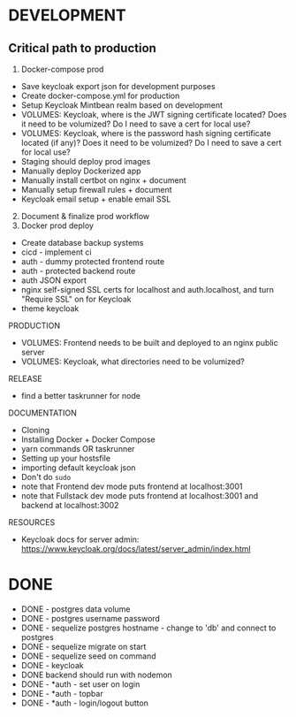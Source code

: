 # DEVELOPMENT

## Critical path to production

1. Docker-compose prod
  * Save keycloak export json for development purposes
  * Create docker-compose.yml for production
  * Setup Keycloak Mintbean realm based on development
  * VOLUMES: Keycloak, where is the JWT signing certificate located? Does it need to be volumized? Do I need to save a cert for local use?
  * VOLUMES: Keycloak, where is the password hash signing certificate located (if any)? Does it need to be volumized? Do I need to save a cert for local use?
  * Staging should deploy prod images
  * Manually deploy Dockerized app
  * Manually install certbot on nginx + document
  * Manually setup firewall rules + document
  * Keycloak email setup + enable email SSL
2. Document & finalize prod workflow
3. Docker prod deploy




- Create database backup systems
- cicd - implement ci
- auth - dummy protected frontend route
- auth - protected backend route
- auth JSON export
- nginx self-signed SSL certs for localhost and auth.localhost, and turn "Require SSL" on for Keycloak
- theme keycloak

PRODUCTION
- VOLUMES: Frontend needs to be built and deployed to an nginx public server
- VOLUMES: Keycloak, what directories need to be volumized?

RELEASE
- find a better taskrunner for node

DOCUMENTATION
- Cloning
- Installing Docker + Docker Compose
- yarn commands OR taskrunner
- Setting up your hostsfile
- importing default keycloak json
- Don't do `sudo`
- note that Frontend dev mode puts frontend at localhost:3001
- note that Fullstack dev mode puts frontend at localhost:3001 and backend at localhost:3002

RESOURCES
- Keycloak docs for server admin: https://www.keycloak.org/docs/latest/server_admin/index.html

# DONE

- DONE - postgres data volume
- DONE - postgres username password
- DONE - sequelize postgres hostname - change to 'db' and connect to postgres
- DONE - sequelize migrate on start
- DONE - sequelize seed on command
- DONE - keycloak
- DONE backend should run with nodemon
- DONE - *auth - set user on login
- DONE - *auth - topbar
- DONE - *auth - login/logout button